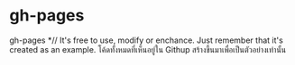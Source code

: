 # gh-pages
gh-pages
*// It's free to use, modify or enchance. Just 
remember that it's created as an example.
โค้ดทั้งหมดที่เห็นอยู่ใน Githup สร้างขึ้นมาเพื่อเป็นตัวอย่างเท่านั้น
